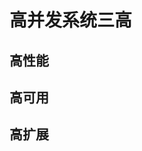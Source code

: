 


# 高并发系统三高  

<!--
 如何模拟超过 5 万用户的并发访问？ 
https://mp.weixin.qq.com/s/CuA98cbQOkYLdT4FUIolVQ

Java系统高并发的解决方案 
https://mp.weixin.qq.com/s?__biz=MzUxNDA1NDI3OA==&mid=2247485308&idx=1&sn=468c87744b25c065617fbc3ed1ab5b31&chksm=f94a8695ce3d0f836e17c46325dd0e9077d4cd5daa690b5bd4814a4ec2dac866166036a16367&scene=0&xtrack=1#rd


高并发架构系列：什么是流量削峰？如何解决秒杀业务的削峰场景
https://blog.csdn.net/m0_37125796/article/details/88833419

如何降低QPS(错峰、限流、削峰)
https://www.pianshen.com/article/2449719440/

面试官再问高并发，求你把这篇发给他！
https://blog.csdn.net/youanyyou/article/details/107075116

-->

## 高性能  

## 高可用


## 高扩展  






